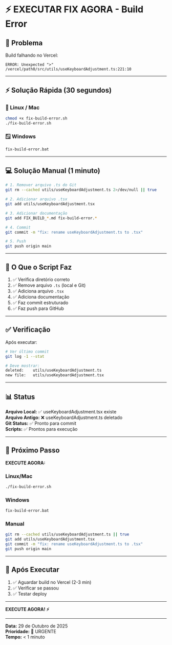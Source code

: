 # ⚡ EXECUTAR FIX AGORA - Build Error

## 🚨 Problema

Build falhando no Vercel:
```
ERROR: Unexpected ">"
/vercel/path0/src/utils/useKeyboardAdjustment.ts:221:10
```

---

## ⚡ Solução Rápida (30 segundos)

### 🐧 Linux / Mac

```bash
chmod +x fix-build-error.sh
./fix-build-error.sh
```

### 🪟 Windows

```cmd
fix-build-error.bat
```

---

## 💻 Solução Manual (1 minuto)

```bash
# 1. Remover arquivo .ts do Git
git rm --cached utils/useKeyboardAdjustment.ts 2>/dev/null || true

# 2. Adicionar arquivo .tsx
git add utils/useKeyboardAdjustment.tsx

# 3. Adicionar documentação
git add FIX_BUILD_*.md fix-build-error.*

# 4. Commit
git commit -m "fix: rename useKeyboardAdjustment.ts to .tsx"

# 5. Push
git push origin main
```

---

## 🎯 O Que o Script Faz

1. ✅ Verifica diretório correto
2. ✅ Remove arquivo `.ts` (local e Git)
3. ✅ Adiciona arquivo `.tsx`
4. ✅ Adiciona documentação
5. ✅ Faz commit estruturado
6. ✅ Faz push para GitHub

---

## ✅ Verificação

Após executar:

```bash
# Ver último commit
git log -1 --stat

# Deve mostrar:
deleted:    utils/useKeyboardAdjustment.ts
new file:   utils/useKeyboardAdjustment.tsx
```

---

## 📊 Status

**Arquivo Local:** ✅ useKeyboardAdjustment.tsx existe  
**Arquivo Antigo:** ❌ useKeyboardAdjustment.ts deletado  
**Git Status:** ✅ Pronto para commit  
**Scripts:** ✅ Prontos para execução  

---

## 🚀 Próximo Passo

**EXECUTE AGORA:**

### Linux/Mac
```bash
./fix-build-error.sh
```

### Windows
```cmd
fix-build-error.bat
```

### Manual
```bash
git rm --cached utils/useKeyboardAdjustment.ts || true
git add utils/useKeyboardAdjustment.tsx
git commit -m "fix: rename useKeyboardAdjustment.ts to .tsx"
git push origin main
```

---

## 🎉 Após Executar

1. ✅ Aguardar build no Vercel (2-3 min)
2. ✅ Verificar se passou
3. ✅ Testar deploy

---

**EXECUTE AGORA! ⚡**

---

**Data:** 29 de Outubro de 2025  
**Prioridade:** 🔴 URGENTE  
**Tempo:** < 1 minuto
